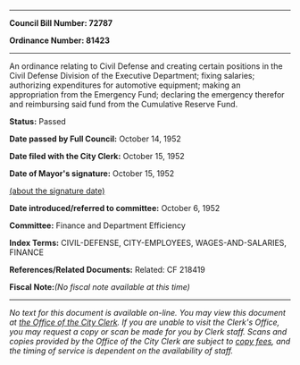 

********

**Council Bill Number: 72787**
   
**Ordinance Number: 81423**
********

 An ordinance relating to Civil Defense and creating certain positions in the Civil Defense Division of the Executive Department; fixing salaries; authorizing expenditures for automotive equipment; making an appropriation from the Emergency Fund; declaring the emergency therefor and reimbursing said fund from the Cumulative Reserve Fund.

**Status:** Passed
   
**Date passed by Full Council:** October 14, 1952
   
**Date filed with the City Clerk:** October 15, 1952
   
**Date of Mayor's signature:** October 15, 1952
   
[(about the signature date)](/~public/approvaldate.htm)
   
   
   
**Date introduced/referred to committee:** October 6, 1952
   
**Committee:** Finance and Department Efficiency
   
   
**Index Terms:** CIVIL-DEFENSE, CITY-EMPLOYEES, WAGES-AND-SALARIES, FINANCE

**References/Related Documents:** Related: CF 218419

**Fiscal Note:**_(No fiscal note available at this time)_
********

_No text for this document is available on-line. You may view this document at [the Office of the City Clerk](http://www.seattle.gov/leg/clerk/contactUs.htm). If you are unable to visit the Clerk's Office, you may request a copy or scan be made for you by Clerk staff. Scans and copies provided by the Office of the City Clerk are subject to [copy fees](http://clerk.seattle.gov/~public/clerkfees.htm), and the timing of service is dependent on the availability of staff._

